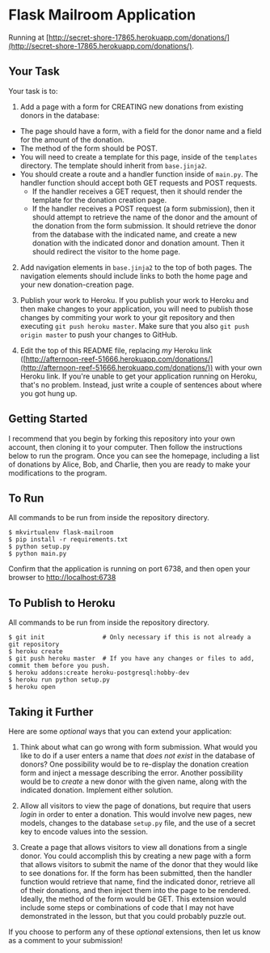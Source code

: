 # Flask Mailroom Application

Running at [http://secret-shore-17865.herokuapp.com/donations/](http://secret-shore-17865.herokuapp.com/donations/).

## Your Task

Your task is to:

1. Add a page with a form for CREATING new donations from existing donors in the database:
  * The page should have a form, with a field for the donor name and a field for the amount of the donation.
  * The method of the form should be POST.
  * You will need to create a template for this page, inside of the `templates` directory. The template should inherit from `base.jinja2`.
  * You should create a route and a handler function inside of `main.py`. The handler function should accept both GET requests and POST requests.
    * If the handler receives a GET request, then it should render the template for the donation creation page.
    * If the handler receives a POST request (a form submission), then it should attempt to retrieve the name of the donor and the amount of the donation from the form submission. It should retrieve the donor from the database with the indicated name, and create a new donation with the indicated donor and donation amount. Then it should redirect the visitor to the home page.

2. Add navigation elements in `base.jinja2` to the top of both pages. The navigation elements should include links to both the home page and your new donation-creation page.

3. Publish your work to Heroku. If you publish your work to Heroku and then make changes to your application, you will need to publish those changes by commiting your work to your git repository and then executing `git push heroku master`. Make sure that you also `git push origin master` to push your changes to GitHub.

4. Edit the top of this README file, replacing _my_ Heroku link ([http://afternoon-reef-51666.herokuapp.com/donations/](http://afternoon-reef-51666.herokuapp.com/donations/)) with your own Heroku link. If you're unable to get your application running on Heroku, that's no problem. Instead, just write a couple of sentences about where you got hung up.


## Getting Started

I recommend that you begin by forking this repository into your own account, then cloning it to your computer. Then follow the instructions below to run the program. Once you can see the homepage, including a list of donations by Alice, Bob, and Charlie, then you are ready to make your modifications to the program.

## To Run

All commands to be run from inside the repository directory.
```
$ mkvirtualenv flask-mailroom
$ pip install -r requirements.txt
$ python setup.py
$ python main.py
```

Confirm that the application is running on port 6738, and then open your browser to [http://localhost:6738](http://localhost:6738)

## To Publish to Heroku

All commands to be run from inside the repository directory.
```
$ git init                # Only necessary if this is not already a git repository
$ heroku create
$ git push heroku master  # If you have any changes or files to add, commit them before you push. 
$ heroku addons:create heroku-postgresql:hobby-dev
$ heroku run python setup.py
$ heroku open
```

## Taking it Further

Here are some *optional* ways that you can extend your application:

1. Think about what can go wrong with form submission. What would you like to do if a user enters a name that _does not exist_ in the database of donors? One possibility would be to re-display the donation creation form and inject a message describing the error. Another possibility would be to _create_ a new donor with the given name, along with the indicated donation. Implement either solution.

2. Allow all visitors to view the page of donations, but require that users _login_ in order to enter a donation. This would involve new pages, new models, changes to the database `setup.py` file, and the use of a secret key to encode values into the session.

3. Create a page that allows visitors to view all donations from a single donor. You could accomplish this by creating a new page with a form that allows visitors to submit the name of the donor that they would like to see donations for. If the form has been submitted, then the handler function would retrieve that name, find the indicated donor, retrieve all of their donations, and then inject them into the page to be rendered. Ideally, the method of the form would be GET. This extension would include some steps or combinations of code that I may not have demonstrated in the lesson, but that you could probably puzzle out.

If you choose to perform any of these *optional* extensions, then let us know as a comment to your submission!
